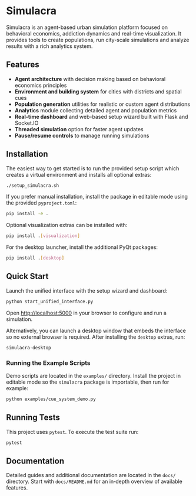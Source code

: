 # Simulacra

Simulacra is an agent-based urban simulation platform focused on behavioral economics, addiction dynamics and real-time visualization. It provides tools to create populations, run city-scale simulations and analyze results with a rich analytics system.

## Features

- **Agent architecture** with decision making based on behavioral economics principles
- **Environment and building system** for cities with districts and spatial cues
- **Population generation** utilities for realistic or custom agent distributions
- **Analytics** module collecting detailed agent and population metrics
- **Real-time dashboard** and web-based setup wizard built with Flask and Socket.IO
- **Threaded simulation** option for faster agent updates
- **Pause/resume controls** to manage running simulations

## Installation

The easiest way to get started is to run the provided setup script which creates
a virtual environment and installs all optional extras:

```bash
./setup_simulacra.sh
```

If you prefer manual installation, install the package in editable mode using the provided `pyproject.toml`:

```bash
pip install -e .
```

Optional visualization extras can be installed with:

```bash
pip install .[visualization]
```

For the desktop launcher, install the additional PyQt packages:

```bash
pip install .[desktop]
```

## Quick Start

Launch the unified interface with the setup wizard and dashboard:

```bash
python start_unified_interface.py
```

Open <http://localhost:5000> in your browser to configure and run a simulation.

Alternatively, you can launch a desktop window that embeds the interface so no
external browser is required. After installing the `desktop` extras, run:

```bash
simulacra-desktop
```

### Running the Example Scripts

Demo scripts are located in the `examples/` directory. Install the project in
editable mode so the `simulacra` package is importable, then run for example:

```bash
python examples/cue_system_demo.py
```

## Running Tests

This project uses `pytest`. To execute the test suite run:

```bash
pytest
```

## Documentation

Detailed guides and additional documentation are located in the `docs/` directory. Start with `docs/README.md` for an in‑depth overview of available features.
